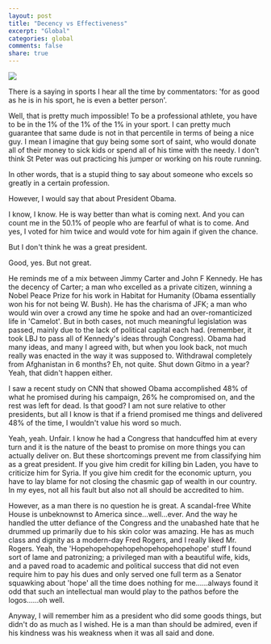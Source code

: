 ```yaml
---
layout: post
title: "Decency vs Effectiveness"
excerpt: "Global"
categories: global
comments: false
share: true
---
```


![](http://static4.businessinsider.com/image/506f16ba69bedddc53000000/obama-sad-frown.jpg)




There is a saying in sports I hear all the time by commentators: 'for as good as he is in his sport, he is even a better person'.

Well, that is pretty much impossible! To be a professional athlete, you have to be in the 1% of the 1% of the 1% in your sport. I can pretty much guarantee that same dude is not in that percentile in terms of being a nice guy. I mean I imagine that guy being some sort of saint, who would donate all of their money to sick kids or spend all of his time with the needy. I don't think St Peter was out practicing his jumper or working on his route running. 

In other words, that is a stupid thing to say about someone who excels so greatly in a certain profession.


However, I would say that about President Obama.



I know, I know. He is way better than what is coming next. And you can count me in the 50.1% of people who are fearful of what is to come. And yes, I voted for him twice and would vote for him again if given the chance. 

But I don't think he was a great president. 

Good, yes. But not great.


He reminds me of a mix between Jimmy Carter and John F Kennedy. He has the decency of Carter; a man who excelled as a private citizen, winning a Nobel Peace Prize for his work in Habitat for Humanity (Obama essentially won his for not being W. Bush). He has the charisma of JFK; a man who would win over a crowd any time he spoke and had an over-romanticized life in 'Camelot'. But in both cases, not much meaningful legislation was passed, mainly due to the lack of political capital each had. (remember, it took LBJ to pass all of Kennedy's ideas through Congress). Obama had many ideas, and many I agreed with, but when you look back, not much really was enacted in the way it was supposed to. Withdrawal completely from Afghanistan in 6 months? Eh, not quite. Shut down Gitmo in a year? Yeah, that didn't happen either. 


I saw a recent study on CNN that showed Obama accomplished 48% of what he promised during his campaign, 26% he compromised on, and the rest was left for dead. Is that good? I am not sure relative to other presidents, but all I know is that if a friend promised me things and delivered 48% of the time, I wouldn't value his word so much. 

Yeah, yeah. Unfair. I know he had a Congress that handcuffed him at every turn and it is the nature of the beast to promise on more things you can actually deliver on. But these shortcomings prevent me from classifying him as a great president. If you give him credit for killing bin Laden, you have to criticize him for Syria. If you give him credit for the economic upturn, you have to lay blame for not closing the chasmic gap of wealth in our country. In my eyes, not all his fault but also not all should be accredited to him.


However, as a man there is no question he is great. A scandal-free White House is unbeknownst to America since...well...ever. And the way he handled the utter defiance of the Congress and the unabashed hate that he drummed up primarily due to his skin color was amazing. He has as much class and dignity as a modern-day Fred Rogers, and I really liked Mr. Rogers. Yeah, the 'Hopehopehopehopehopehopehopehope' stuff I found sort of lame and patronizing; a privileged man with a beautiful wife, kids, and a paved road to academic and political success that did not even require him to pay his dues and only served one full term as a Senator squawking about 'hope' all the time does nothing for me......always found it odd that such an intellectual man would play to the pathos before the logos......oh well.



Anyway, I will remember him as a president who did some goods things, but didn't do as much as I wished. He is a man than should be admired, even if his kindness was his weakness when it was all said and done. 






